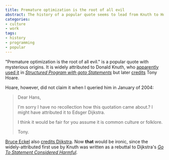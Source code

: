 ```yaml
---
title: Premature optimization is the root of all evil
abstract: The history of a popular quote seems to lead from Knuth to Hoare to Dijkstra.
categories:
- culture
- work
tags:
- history
- programming
- popular
---
```


"Premature optimization is the root of all evil." is a popular quote with mysterious origins.  It is widely attributed to Donald Knuth, who [apparently][1] [used it][2] in _[Structured Program with goto Statements][3]_ but later [credits][4] Tony Hoare.

   [1]: http://mail.python.org/pipermail/python-list/2003-April/158618.html
   [2]: http://groups.google.com/groups?selm=tl2n195b1io.fsf%40space.at
   [3]: http://portal.acm.org/citation.cfm?id=356635.356640&idx=356635&part=periodical&WantType=periodical&title=ACM%20Computing%20Surveys%20%28CSUR%29
   [4]: http://groups.google.com/groups?hl=en&lr=lang_en&ie=UTF-8&safe=off&threadm=CMtF68.GKB%40metronet.com&rnum=1&prev=/groups%3Fselm%3DCMtF68.GKB%2540metronet.com

Hoare, however, did not claim it when I queried him in January of 2004:

> Dear Hans,
> 
> I'm sorry I have no recollection how this quotation came about.? I might have attributed it to Edsger Dijkstra.
> 
> I think it would be fair for you assume it is common culture or folklore.
> 
> Tony.

[Bruce Eckel][5] also [credits Dijkstra][6].  Now **that** would be ironic, since the widely-attributed first use by Knuth was written as a rebuttal to Dijkstra's _[Go To Statement Considered Harmful][7]_.

   [5]: http://www.mindview.net/
   [6]: http://jamesthornton.com/eckel/TIPatterns/html/Introduction.html
   [7]: http://dl.acm.org/citation.cfm?id=1241518

